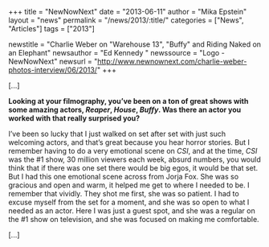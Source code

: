 +++
title = "NewNowNext"
date = "2013-06-11"
author = "Mika Epstein"
layout = "news"
permalink = "/news/2013/:title/"
categories = ["News", "Articles"]
tags = ["2013"]

newstitle = "Charlie Weber on \"Warehouse 13\", \"Buffy\" and Riding Naked on an Elephant"
newsauthor = "Ed Kennedy "
newssource = "Logo - NewNowNext"
newsurl = "http://www.newnownext.com/charlie-weber-photos-interview/06/2013/"
+++

[...]

**Looking at your filmography, you’ve been on a ton of great shows with some amazing actors, _Reaper_, _House_, _Buffy_. Was there an actor you worked with that really surprised you?**

I’ve been so lucky that I just walked on set after set with just such welcoming actors, and that’s great because you hear horror stories. But I remember having to do a very emotional scene on _CSI_, and at the time, _CSI_ was the #1 show, 30 million viewers each week, absurd numbers, you would think that if there was one set there would be big egos, it would be that set. But I had this one emotional scene across from Jorja Fox. She was so gracious and open and warm, it helped me get to where I needed to be. I remember that vividly. They shot me first, she was so patient. I had to excuse myself from the set for a moment, and she was so open to what I needed as an actor. Here I was just a guest spot, and she was a regular on the #1 show on television, and she was focused on making me comfortable.

[...]